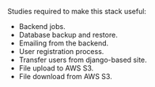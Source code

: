 Studies required to make this stack useful:

- Backend jobs.
- Database backup and restore.
- Emailing from the backend.
- User registration process.
- Transfer users from django-based site.
- File upload to AWS S3.
- File download from AWS S3.